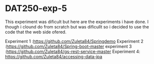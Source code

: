 # DAT250-exp-5

This experiment was dificult but here are the experiments i have done. I though i clound do from scratch but was dificullt so i decided to use the code that the web side ofered. 


Experiment 1 :https://github.com/Zuleta84/Springdemo
Experiment 2 :https://github.com/Zuleta84/Spring-boot-master
experiment 3 :https://github.com/Zuleta84/gs-rest-service-master
Experiment 4: https://github.com/Zuleta84/accessing-data-jpa
 
